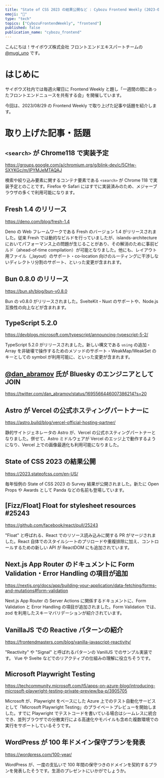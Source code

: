 ```yaml
---
title: "State of CSS 2023 の結果公開など : Cybozu Frontend Weekly (2023-08-29号)"
emoji: "🍉"
type: "tech"
topics: ["CybozuFrontendWeekly", "frontend"]
published: false
publication_name: "cybozu_frontend"
---
```


こんにちは！サイボウズ株式会社 フロントエンドエキスパートチームの [@mugi_uno](https://twitter.com/mugi_uno) です。

# はじめに

サイボウズ社内では毎週火曜日に Frontend Weekly と題し「一週間の間にあったフロントエンドニュースを共有する会」を開催しています。

今回は、2023/08/29 の Frontend Weekly で取り上げた記事や話題を紹介します。

# 取り上げた記事・話題

## `<search>` が Chrome118 で実装予定

https://groups.google.com/a/chromium.org/g/blink-dev/c/5CHw-SXYKGc/m/IPYMJeMTAQAJ

検索や絞り込み要素に関するコンテナ要素である `<search>` が Chrome 118 で実装予定とのことです。Firefox や Safari にはすでに実装済みのため、メジャーブラウザの多くで利用可能になります。

## Fresh 1.4 のリリース

https://deno.com/blog/fresh-1.4

Deno の Web フレームワークである Fresh のバージョン 1.4 がリリースされました。従来 Fresh では動的なビルドを行っていましたが、islands-architecture においてパフォーマンス上の問題が生じることがあり、その解消のために事前ビルド（ahead-of-time compilation）が可能となりました。他にも、レイアウト用ファイル（\_layout）のサポート・co-location 向けのルーティングに干渉しないディレクトリ分割のサポート、といった変更が含まれます。

## Bun 0.8.0 のリリース

https://bun.sh/blog/bun-v0.8.0

Bun の v0.8.0 がリリースされました。SvelteKit・Nuxt のサポートや、Node.js 互換性の向上などが含まれます。

## TypeScript 5.2.0

https://devblogs.microsoft.com/typescript/announcing-typescript-5-2/

TypeScript 5.2.0 がリリースされました。新しい構文である `using` の追加・Array を非破壊で操作するためのメソッドのサポート・WeakMap/WeakSet のキーとしての symbol が利用可能に、といった変更が含まれます。

## [@dan_abramov](https://twitter.com/dan_abramov) 氏が Bluesky のエンジニアとして JOIN

https://twitter.com/dan_abramov/status/1695566446007386214?s=20

## Astro が Vercel の公式ホスティングパートナーに

https://astro.build/blog/vercel-official-hosting-partner/

静的サイトジェネレータの Astro が、Vercel の公式ホスティングパートナーとなりました。併せて、Astro ミドルウェアが Vercel のエッジ上で動作するようになり、Vercel 上での画像最適化も利用可能になりました。

## State of CSS 2023 の結果公開

https://2023.stateofcss.com/en-US/

毎年恒例の State of CSS 2023 の Survey 結果が公開されました。新たに Open Props や Awards として Panda などの名前も登場しています。

## \[Fizz/Float\] Float for stylesheet resources #25243

https://github.com/facebook/react/pull/25243

"Float" と呼ばれる、React でのリソース読み込みに関する PR がマージされました。React 自体でのスタイルシートのプリロードや重複排除に加え、コントロールするための新しい API が ReactDOM にも追加されています。

## Next.js App Router のドキュメントに Form Validation・Error Handling の項目が追加

https://nextjs.org/docs/app/building-your-application/data-fetching/forms-and-mutations#form-validation

Next.js App Router の Server Actions に関係するドキュメントに、Form Validation と Error Handling の項目が追加されました。Form Validation では、zod を利用したスキーマバリデーションが紹介されています。

## VanillaJS での Reactive パターンの紹介

https://frontendmasters.com/blog/vanilla-javascript-reactivity/

"Reactivity" や "Signal" と呼ばれるパターンの VanillJS でのサンプル実装です。
Vue や Svelte などでのリアクティブの仕組みの理解に役立ちそうです。

## Microsoft Playwright Testing

https://techcommunity.microsoft.com/t5/apps-on-azure-blog/introducing-microsoft-playwright-testing-private-preview/ba-p/3905705

Microsoft が、Playwright をベースにした Azure 上でのテスト自動化サービスとして「Microsoft Playwright Testing」のプライベートプレビューを開始しました。すでに Playwright でテストコードを書いている場合はシームレスに統合でき、並列ブラウザでの分散実行による高速化やモバイルも含めた複数環境での実行をサポートしているそうです。

## WordPress が 100 年ドメイン保守プランを発表

https://wordpress.com/100-year/

WordPress が、一度の支払いで 100 年間の保守つきのドメインを契約するプランを発表したそうです。生涯のプレゼントにいかがでしょうか。
